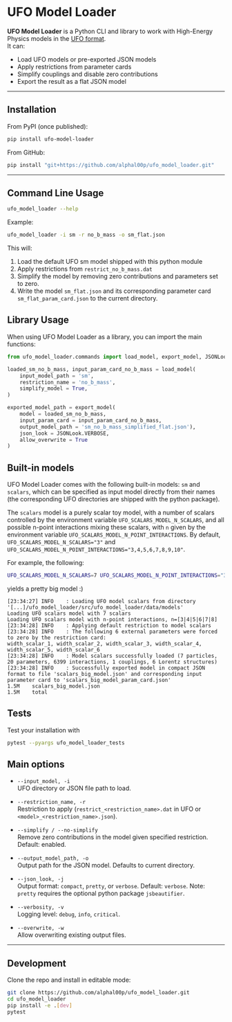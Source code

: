 # UFO Model Loader

**UFO Model Loader** is a Python CLI and library to work with High-Energy Physics models in the [UFO format](https://arxiv.org/pdf/2304.09883).  
It can:

- Load UFO models or pre-exported JSON models
- Apply restrictions from parameter cards
- Simplify couplings and disable zero contributions
- Export the result as a flat JSON model

---

## Installation

From PyPI (once published):

```bash
pip install ufo-model-loader
```

From GitHub:

```bash
pip install "git+https://github.com/alphal00p/ufo_model_loader.git"
```

---

## Command Line Usage

```bash
ufo_model_loader --help
```

Example:

```bash
ufo_model_loader -i sm -r no_b_mass -o sm_flat.json
```

This will:

1. Load the default UFO sm model shipped with this python module
2. Apply restrictions from `restrict_no_b_mass.dat`
3. Simplify the model by removing zero contributions and parameters set to zero.
4. Write the model `sm_flat.json` and its corresponding parameter card `sm_flat_param_card.json` to the current directory.

## Library Usage


When using UFO Model Loader as a library, you can import the main functions:

```python
from ufo_model_loader.commands import load_model, export_model, JSONLook

loaded_sm_no_b_mass, input_param_card_no_b_mass = load_model(
    input_model_path = 'sm',
    restriction_name = 'no_b_mass',
    simplify_model = True,
)

exported_model_path = export_model(
    model = loaded_sm_no_b_mass,
    input_param_card = input_param_card_no_b_mass,
    output_model_path = 'sm_no_b_mass_simplified_flat.json'),
    json_look = JSONLook.VERBOSE,
    allow_overwrite = True
)
```

## Built-in models

UFO Model Loader comes with the following built-in models: `sm` and `scalars`, which can be specified as input model directly from their names (the corresponding UFO directories are shipped with the python package).

The `scalars` model is a purely scalar toy model, with a number of scalars controlled by the environment variable `UFO_SCALARS_MODEL_N_SCALARS`, and all possible n-point interactions mixing these scalars, with `n` given by the environment variable `UFO_SCALARS_MODEL_N_POINT_INTERACTIONS`.
By default, `UFO_SCALARS_MODEL_N_SCALARS="3"` and `UFO_SCALARS_MODEL_N_POINT_INTERACTIONS="3,4,5,6,7,8,9,10"`.

For example, the following:
```bash
UFO_SCALARS_MODEL_N_SCALARS=7 UFO_SCALARS_MODEL_N_POINT_INTERACTIONS="3,4,5,6,7,8" ufo_model_loader -j compact -i scalars -o scalars_big_model.json; du -hc scalars_big_model.json
```
yields a pretty big model :)
```
[23:34:27] INFO    : Loading UFO model scalars from directory '[...]/ufo_model_loader/src/ufo_model_loader/data/models'
Loading UFO scalars model with 7 scalars
Loading UFO scalars model with n-point interactions, n=[3|4|5|6|7|8]
[23:34:28] INFO    : Applying default restriction to model scalars
[23:34:28] INFO    : The following 6 external parameters were forced to zero by the restriction card:
width_scalar_1, width_scalar_2, width_scalar_3, width_scalar_4, width_scalar_5, width_scalar_6
[23:34:28] INFO    : Model scalars successfully loaded (7 particles, 20 parameters, 6399 interactions, 1 couplings, 6 Lorentz structures)
[23:34:28] INFO    : Successfully exported model in compact JSON format to file 'scalars_big_model.json' and corresponding input parameter card to 'scalars_big_model_param_card.json'
1.5M	scalars_big_model.json
1.5M	total
```

## Tests

Test your installation with

```bash
pytest --pyargs ufo_model_loader_tests
```

## Main options

- `--input_model, -i`  
  UFO directory or JSON file path to load.

- `--restriction_name, -r`  
  Restriction to apply (`restrict_<restriction_name>.dat` in UFO or `<model>_<restriction_name>.json`).

- `--simplify / --no-simplify`  
  Remove zero contributions in the model given specified restriction. Default: enabled.

- `--output_model_path, -o`  
  Output path for the JSON model. Defaults to current directory.

- `--json_look, -j`  
  Output format: `compact`, `pretty`, or `verbose`. Default: `verbose`.
  Note: `pretty` requires the optional python package `jsbeautifier`.

- `--verbosity, -v`  
  Logging level: `debug`, `info`, `critical`.

- `--overwrite, -w`  
  Allow overwriting existing output files.

---

## Development

Clone the repo and install in editable mode:

```bash
git clone https://github.com/alphal00p/ufo_model_loader.git
cd ufo_model_loader
pip install -e .[dev]
pytest
```
